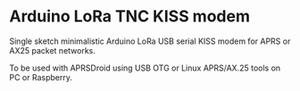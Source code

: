 # Arduino LoRa TNC KISS modem
Single sketch minimalistic Arduino LoRa USB serial KISS modem for APRS or AX25 packet networks. 

To be used with APRSDroid using USB OTG or Linux APRS/AX.25 tools on PC or Raspberry.

